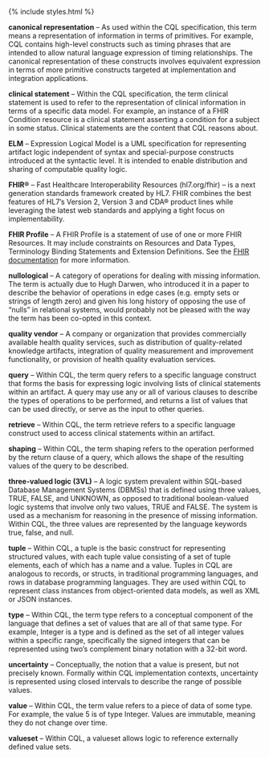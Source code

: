 {% include styles.html %}

**canonical representation** – As used within the CQL specification, this term means a representation of information in terms of primitives. For example, CQL contains high-level constructs such as timing phrases that are intended to allow natural language expression of timing relationships. The canonical representation of these constructs involves equivalent expression in terms of more primitive constructs targeted at implementation and integration applications.

**clinical statement** – Within the CQL specification, the term clinical statement is used to refer to the representation of clinical information in terms of a specific data model. For example, an instance of a FHIR Condition resource is a clinical statement asserting a condition for a subject in some status. Clinical statements are the content that CQL reasons about.

**ELM** – Expression Logical Model is a UML specification for representing artifact logic independent of syntax and special-purpose constructs introduced at the syntactic level. It is intended to enable distribution and sharing of computable quality logic.

**FHIR®** – Fast Healthcare Interoperability Resources (hl7.org/fhir) – is a next generation standards framework created by HL7. FHIR combines the best features of HL7’s Version 2, Version 3 and CDA® product lines while leveraging the latest web standards and applying a tight focus on implementability.

**FHIR Profile** – A FHIR Profile is a statement of use of one or more FHIR Resources. It may include constraints on Resources and Data Types, Terminology Binding Statements and Extension Definitions. See the [FHIR documentation](#03-developersguide.html#using-fhirpath) for more information.

**nullological** – A category of operations for dealing with missing information. The term is actually due to Hugh Darwen, who introduced it in a paper to describe the behavior of operations in edge cases (e.g. empty sets or strings of length zero) and given his long history of opposing the use of “nulls” in relational systems, would probably not be pleased with the way the term has been co-opted in this context.

**quality vendor** – A company or organization that provides commercially available health quality services, such as distribution of quality-related knowledge artifacts, integration of quality measurement and improvement functionality, or provision of health quality evaluation services.

**query** – Within CQL, the term query refers to a specific language construct that forms the basis for expressing logic involving lists of clinical statements within an artifact. A query may use any or all of various clauses to describe the types of operations to be performed, and returns a list of values that can be used directly, or serve as the input to other queries.

**retrieve** – Within CQL, the term retrieve refers to a specific language construct used to access clinical statements within an artifact.

**shaping** – Within CQL, the term shaping refers to the operation performed by the return clause of a query, which allows the shape of the resulting values of the query to be described.

**three-valued logic (3VL)** – A logic system prevalent within SQL-based Database Management Systems (DBMSs) that is defined using three values, TRUE, FALSE, and UNKNOWN, as opposed to traditional boolean-valued logic systems that involve only two values, TRUE and FALSE. The system is used as a mechanism for reasoning in the presence of missing information. Within CQL, the three values are represented by the language keywords true, false, and null.

**tuple** – Within CQL, a tuple is the basic construct for representing structured values, with each tuple value consisting of a set of tuple elements, each of which has a name and a value. Tuples in CQL are analogous to records, or structs, in traditional programming languages, and rows in database programming languages. They are used within CQL to represent class instances from object-oriented data models, as well as XML or JSON instances.

**type** – Within CQL, the term type refers to a conceptual component of the language that defines a set of values that are all of that same type. For example, Integer is a type and is defined as the set of all integer values within a specific range, specifically the signed integers that can be represented using two’s complement binary notation with a 32-bit word.

**uncertainty** – Conceptually, the notion that a value is present, but not precisely known. Formally within CQL implementation contexts, uncertainty is represented using closed intervals to describe the range of possible values.

**value** – Within CQL, the term value refers to a piece of data of some type. For example, the value 5 is of type Integer. Values are immutable, meaning they do not change over time.

**valueset** – Within CQL, a valueset allows logic to reference externally defined value sets.

